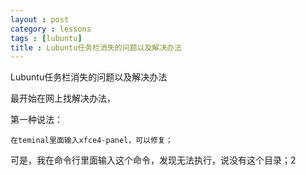 ```yaml
---
layout : post
category : lessons
tags : [lubuntu]
title : Lubuntu任务栏消失的问题以及解决办法
---
```


Lubuntu任务栏消失的问题以及解决办法
<p>最开始在网上找解决办法，</p>
第一种说法：
  
    在teminal里面输入xfce4-panel，可以修复；
可是，我在命令行里面输入这个命令，发现无法执行，说没有这个目录；2
